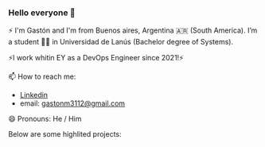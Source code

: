 ### Hello everyone 👋

⚡ I'm Gastón and I'm from Buenos aires, Argentina 🇦🇷 (South America). I’m a student 👨‍💻 in Universidad de Lanús (Bachelor degree of Systems). 

⚡I work whitin EY as a DevOps Engineer since 2021!⚡ 
 
 📫 How to reach me: 
- [Linkedin](https://www.linkedin.com/in/gast%C3%B3n-martinez-a2189a1a2/)
- email: gastonm3112@gmail.com

😄 Pronouns: He / Him

Below are some highlited projects:

<!--
**gastonm3112/gastonm3112** is a ✨ _special_ ✨ repository because its `README.md` (this file) appears on your GitHub profile.

